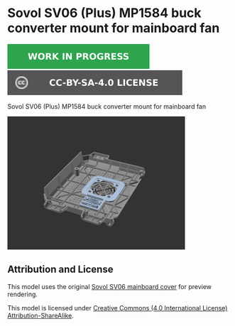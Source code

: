 # Sovol SV06 (Plus) MP1584 buck converter mount for mainboard fan

![This model is a work in progress][work-in-progress-badge]
[![CC-BY-SA-4.0 license][license-badge]][license]

Sovol SV06 (Plus) MP1584 buck converter mount for mainboard fan

![Model render](images/readme/demo.png)

## Attribution and License

This model uses the original
[Sovol SV06 mainboard cover][original-part-link-sv06] for preview rendering.

This model is licensed under [Creative Commons (4.0 International License) Attribution-ShareAlike][license].


[license-badge]: /_static/license-badge-cc-by-sa-4.0.svg
[license]: http://creativecommons.org/licenses/by-sa/4.0/
[original-part-link-sv06]: https://github.com/Sovol3d/SV06-Fully-Open-Source/blob/main/Molded%20Parts%20STL/JXHSV06-04002-d%20Motherboard%20Box%20Cover.STL
[work-in-progress-badge]: /_static/work-in-progress-badge.svg
